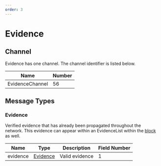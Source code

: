 ```yaml
---
order: 3
---
```


# Evidence

## Channel

Evidence has one channel. The channel identifier is listed below.

| Name            | Number |
|-----------------|--------|
| EvidenceChannel | 56     |

## Message Types

### Evidence

Verified evidence that has already been propagated throughout the network. This evidence can appear within an EvidenceList within the [block](../../core/data_structures.md#block) as well.

| Name     | Type                                                        | Description            | Field Number |
|----------|-------------------------------------------------------------|------------------------|--------------|
| evidence | [Evidence](../../core/data_structures.md#evidence) | Valid evidence | 1            |
